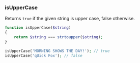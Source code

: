 ### isUpperCase

Returns `true` if the given string is upper case, false otherwise.

```php
function isUpperCase($string)
{
    return $string === strtoupper($string);
}
```

```php
isUpperCase('MORNING SHOWS THE DAY!'); // true
isUpperCase('qUick Fox'); // false
```

